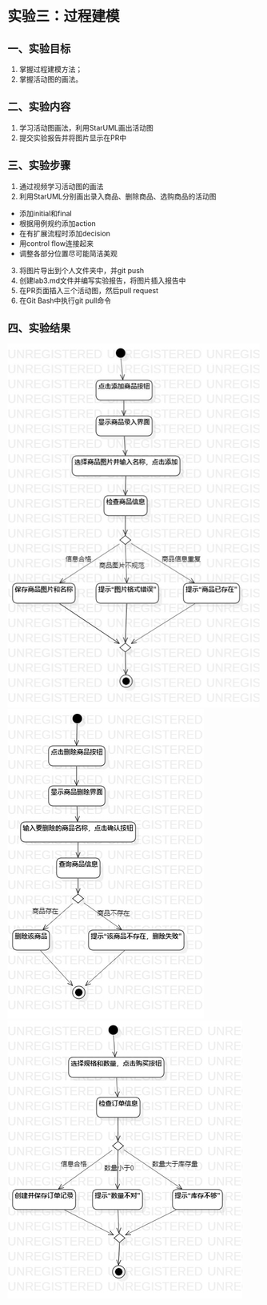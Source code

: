 # 实验三：过程建模
## 一、实验目标

1. 掌握过程建模方法；
2. 掌握活动图的画法。

## 二、实验内容

1. 学习活动图画法，利用StarUML画出活动图
2. 提交实验报告并将图片显示在PR中

## 三、实验步骤

1. 通过视频学习活动图的画法
2. 利用StarUML分别画出录入商品、删除商品、选购商品的活动图
  - 添加initial和final
  - 根据用例规约添加action
  - 在有扩展流程时添加decision
  - 用control flow连接起来
  - 调整各部分位置尽可能简洁美观
3. 将图片导出到个人文件夹中，并git push
4. 创建lab3.md文件并编写实验报告，将图片插入报告中
5. 在PR页面插入三个活动图，然后pull request
6. 在Git Bash中执行git pull命令

## 四、实验结果

![录入商品活动图](./ActivityDiagram1.jpg)
![删除商品活动图](./ActivityDiagram2.jpg)
![选购商品活动图](./ActivityDiagram3.jpg)
